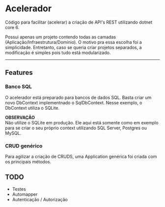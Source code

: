 # Acelerador

Código para facilitar (acelerar) a criação de API's REST utilizando dotnet core 6. 

Possui apenas um projeto contendo todas as camadas (Aplicação/Infraestrutura/Domínio).
O motivo pra essa escolha foi a simplicidade.
Entretanto, caso se queria criar projetos separados, a modificação é simples pois tudo está modularizado.

---

## Features

### Banco SQL

O acelerador está preparado para bancos de dados SQL. Basta criar um novo DbContext implementnado o SqlDbContext.
Nesse exemplo, o DbContext utiliza o SQLite.

**OBSERVAÇÃO**  
Não utilize o SQLite em produção. Ele aqui está somente como em exemplo para se criar o seu próprio context
utilizando SQL Server, Postgres ou MySQL.

### CRUD genérico

Para agilizar a criação de CRUDS, uma Application genérica foi criada com os principais métodos.

## TODO

- Testes
- Automapper
- Autenticação / Autorização
